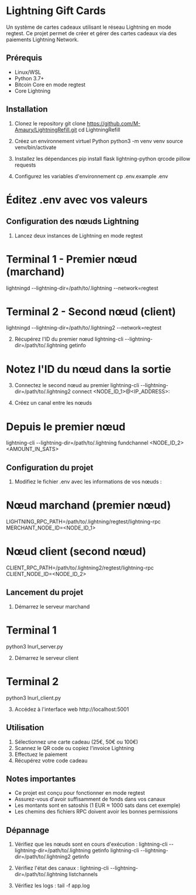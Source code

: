 # Lightning Gift Cards

Un système de cartes cadeaux utilisant le réseau Lightning en mode regtest. Ce projet permet de créer et gérer des cartes cadeaux via des paiements Lightning Network.

## Prérequis

- Linux/WSL
- Python 3.7+
- Bitcoin Core en mode regtest
- Core Lightning

## Installation

1. Clonez le repository
git clone https://github.com/M-Amaury/LightningRefill.git
cd LightningRefill

2. Créez un environnement virtuel Python
python3 -m venv venv
source venv/bin/activate

3. Installez les dépendances
pip install flask lightning-python qrcode pillow requests

4. Configurez les variables d'environnement
cp .env.example .env
# Éditez .env avec vos valeurs

## Configuration des nœuds Lightning

1. Lancez deux instances de Lightning en mode regtest
# Terminal 1 - Premier nœud (marchand)
lightningd --lightning-dir=/path/to/.lightning --network=regtest

# Terminal 2 - Second nœud (client)
lightningd --lightning-dir=/path/to/.lightning2 --network=regtest

2. Récupérez l'ID du premier nœud
lightning-cli --lightning-dir=/path/to/.lightning getinfo
# Notez l'ID du nœud dans la sortie

3. Connectez le second nœud au premier
lightning-cli --lightning-dir=/path/to/.lightning2 connect <NODE_ID_1>@<IP_ADDRESS>:<PORT>

4. Créez un canal entre les nœuds
# Depuis le premier nœud
lightning-cli --lightning-dir=/path/to/.lightning fundchannel <NODE_ID_2> <AMOUNT_IN_SATS>

## Configuration du projet

1. Modifiez le fichier .env avec les informations de vos nœuds :
# Nœud marchand (premier nœud)
LIGHTNING_RPC_PATH=/path/to/.lightning/regtest/lightning-rpc
MERCHANT_NODE_ID=<NODE_ID_1>

# Nœud client (second nœud)
CLIENT_RPC_PATH=/path/to/.lightning2/regtest/lightning-rpc
CLIENT_NODE_ID=<NODE_ID_2>

## Lancement du projet

1. Démarrez le serveur marchand
# Terminal 1
python3 lnurl_server.py

2. Démarrez le serveur client
# Terminal 2
python3 lnurl_client.py

3. Accédez à l'interface web
http://localhost:5001

## Utilisation

1. Sélectionnez une carte cadeau (25€, 50€ ou 100€)
2. Scannez le QR code ou copiez l'invoice Lightning
3. Effectuez le paiement
4. Récupérez votre code cadeau

## Notes importantes

- Ce projet est conçu pour fonctionner en mode regtest
- Assurez-vous d'avoir suffisamment de fonds dans vos canaux
- Les montants sont en satoshis (1 EUR ≈ 1000 sats dans cet exemple)
- Les chemins des fichiers RPC doivent avoir les bonnes permissions

## Dépannage

1. Vérifiez que les nœuds sont en cours d'exécution :
lightning-cli --lightning-dir=/path/to/.lightning getinfo
lightning-cli --lightning-dir=/path/to/.lightning2 getinfo

2. Vérifiez l'état des canaux :
lightning-cli --lightning-dir=/path/to/.lightning listchannels

3. Vérifiez les logs :
tail -f app.log

